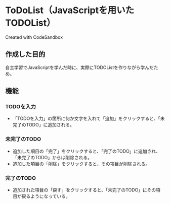 # ToDoList（JavaScriptを用いたTODOList）
Created with CodeSandbox

## 作成した目的
自主学習でJavaScriptを学んだ時に、実際にTODOListを作りながら学んだため。

## 機能
### TODOを入力
- 「TODOを入力」の箇所に何か文字を入れて「追加」をクリックすると、「未完了のTODO」に追加される。

### 未完了のTODO
- 追加した項目の「完了」をクリックすると、「完了のTODO」に追加され、「未完了のTODO」からは削除される。
- 追加した項目の「削除」をクリックすると、その項目が削除される。

### 完了のTODO
- 追加された項目の「戻す」をクリックすると、「未完了のTODO」にその項目が戻るようになっている。
